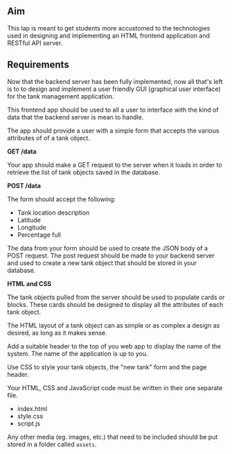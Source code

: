 ## Aim

This lap is meant to get students more accustomed to the technologies used in designing and implementing an HTML frontend application and RESTful API server.

## Requirements

Now that the backend server has been fully implemented, now all that's left is to to design and implement a user friendly GUI (graphical user interface) for the tank management application.

This frontend app should be used to all a user to interface with the kind of data that the backend server is mean to handle. 

The app should provide a user with a simple form that accepts the various attributes of of a tank object.

**GET /data**

Your app should make a GET request to the server when it loads in order to retrieve the list of tank objects saved in the database.

**POST /data**

The form should accept the following:

- Tank location description
- Latitude
- Longitude
- Percentage full

The data from your form should be used to create the JSON body of a POST request. The post request should be made to your backend server and used to create a new tank object that should be stored in your database.

**HTML and CSS**

The tank objects pulled from the server should be used to populate cards or blocks. These cards should be designed to display all the attributes of each tank object.

The HTML layout of a tank object can as simple or as complex a design as desired, as long as it makes sense. 

Add a suitable header to the top of you web app to display the name of the system. The name of the application is up to you.

Use CSS to style your tank objects, the "new tank" form and the page header.

Your HTML, CSS and JavaScript code must be written in their one separate file.

- index.html
- style.css
- script.js

Any other media (eg. images, etc.) that need to be included should be put stored in a folder called `assets`.